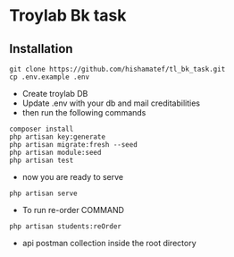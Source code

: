 # Troylab Bk task
## Installation
```
git clone https://github.com/hishamatef/tl_bk_task.git
cp .env.example .env
```
- Create troylab DB
- Update .env with your db and mail creditabilities
- then run the following commands
```
composer install
php artisan key:generate
php artisan migrate:fresh --seed
php artisan module:seed
php artisan test
```
- now you are ready to serve 
```
php artisan serve
```
- To run re-order COMMAND
```
php artisan students:reOrder
```
- api postman collection inside the root directory
